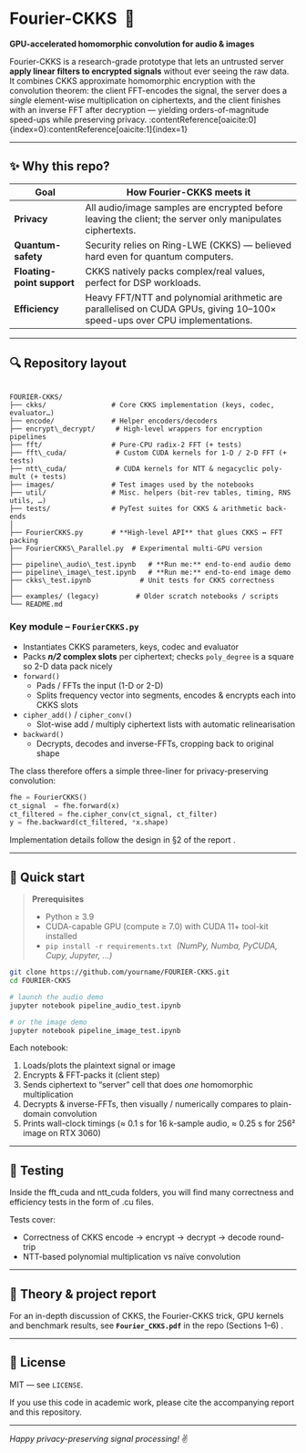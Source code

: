 # Fourier-CKKS &nbsp;🚀  
**GPU-accelerated homomorphic convolution for audio & images**

Fourier-CKKS is a research-grade prototype that lets an untrusted server **apply linear filters to encrypted signals** without ever seeing the raw data.  
It combines CKKS approximate homomorphic encryption with the convolution theorem: the client FFT-encodes the signal, the server does a *single* element-wise multiplication on ciphertexts, and the client finishes with an inverse FFT after decryption — yielding orders-of-magnitude speed-ups while preserving privacy. :contentReference[oaicite:0]{index=0}:contentReference[oaicite:1]{index=1}

---

## ✨ Why this repo?

| Goal | How Fourier-CKKS meets it |
|------|---------------------------|
| **Privacy** | All audio/image samples are encrypted before leaving the client; the server only manipulates ciphertexts. |
| **Quantum-safety** | Security relies on Ring-LWE (CKKS) — believed hard even for quantum computers.
| **Floating-point support** | CKKS natively packs complex/real values, perfect for DSP workloads. |
| **Efficiency** | Heavy FFT/NTT and polynomial arithmetic are parallelised on CUDA GPUs, giving 10–100× speed-ups over CPU implementations. |

---

## 🔍 Repository layout

```

FOURIER-CKKS/
├── ckks/                # Core CKKS implementation (keys, codec, evaluator…)
├── encode/              # Helper encoders/decoders
├── encrypt\_decrypt/     # High-level wrappers for encryption pipelines
├── fft/                 # Pure-CPU radix-2 FFT (+ tests)
├── fft\_cuda/            # Custom CUDA kernels for 1-D / 2-D FFT (+ tests)
├── ntt\_cuda/            # CUDA kernels for NTT & negacyclic poly-mult (+ tests)
├── images/              # Test images used by the notebooks
├── util/                # Misc. helpers (bit-rev tables, timing, RNS utils, …)
├── tests/               # PyTest suites for CKKS & arithmetic back-ends
│
├── FourierCKKS.py       # **High-level API** that glues CKKS ↔ FFT packing
├── FourierCKKS\_Parallel.py  # Experimental multi-GPU version
│
├── pipeline\_audio\_test.ipynb   # **Run me:** end-to-end audio demo
├── pipeline\_image\_test.ipynb   # **Run me:** end-to-end image demo
├── ckks\_test.ipynb            # Unit tests for CKKS correctness
│
├── examples/ (legacy)         # Older scratch notebooks / scripts
└── README.md

````

### Key module – `FourierCKKS.py`

* Instantiates CKKS parameters, keys, codec and evaluator  
* Packs **_n/2_ complex slots** per ciphertext; checks `poly_degree` is a square so 2-D data pack nicely  
* `forward()`  
  * Pads / FFTs the input (1-D or 2-D)  
  * Splits frequency vector into segments, encodes & encrypts each into CKKS slots  
* `cipher_add()` / `cipher_conv()`  
  * Slot-wise add / multiply ciphertext lists with automatic relinearisation  
* `backward()`  
  * Decrypts, decodes and inverse-FFTs, cropping back to original shape

The class therefore offers a simple three-liner for privacy-preserving convolution:

```python
fhe = FourierCKKS()
ct_signal  = fhe.forward(x)
ct_filtered = fhe.cipher_conv(ct_signal, ct_filter)
y = fhe.backward(ct_filtered, *x.shape)
````

Implementation details follow the design in §2 of the report .

---

## 🚀 Quick start

> **Prerequisites**
>
> * Python ≥ 3.9
> * CUDA-capable GPU (compute ≥ 7.0) with CUDA 11+ tool-kit installed
> * `pip install -r requirements.txt`   *(NumPy, Numba, PyCUDA, Cupy, Jupyter, …)*

```bash
git clone https://github.com/yourname/FOURIER-CKKS.git
cd FOURIER-CKKS

# launch the audio demo
jupyter notebook pipeline_audio_test.ipynb

# or the image demo
jupyter notebook pipeline_image_test.ipynb
```

Each notebook:

1. Loads/plots the plaintext signal or image
2. Encrypts & FFT-packs it (client step)
3. Sends ciphertext to “server” cell that does *one* homomorphic multiplication
4. Decrypts & inverse-FFTs, then visually / numerically compares to plain-domain convolution
5. Prints wall-clock timings (≈ 0.1 s for 16 k-sample audio, ≈ 0.25 s for 256² image on RTX 3060)&#x20;

---

## 🧪 Testing

Inside the fft_cuda and ntt_cuda folders, you will find many correctness and efficiency tests in the form of .cu files.

Tests cover:

* Correctness of CKKS encode → encrypt → decrypt → decode round-trip
* NTT-based polynomial multiplication vs naïve convolution

---

## 📖 Theory & project report

For an in-depth discussion of CKKS, the Fourier-CKKS trick, GPU kernels and benchmark results, see **`Fourier_CKKS.pdf`** in the repo (Sections 1–6) .

---

## 📜 License

MIT — see `LICENSE`.

If you use this code in academic work, please cite the accompanying report and this repository.

---

*Happy privacy-preserving signal processing!* ✌️

```
```
